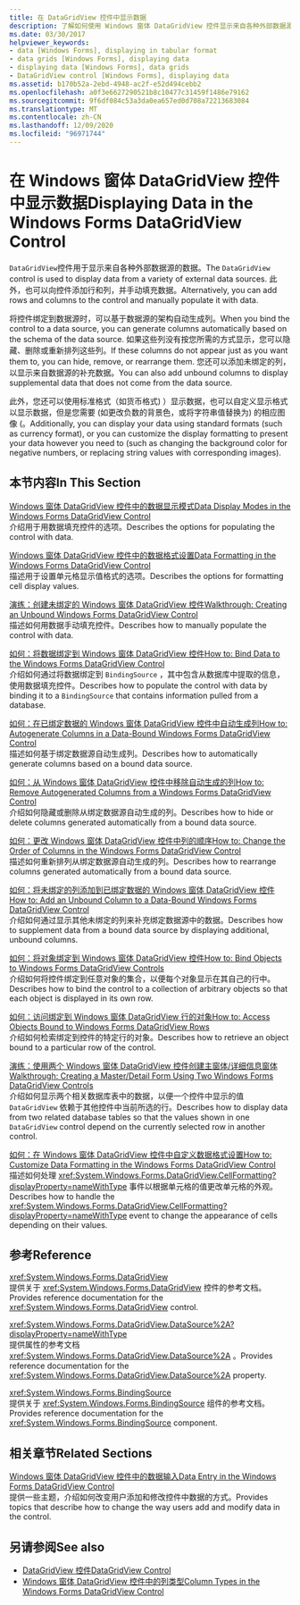 ```yaml
---
title: 在 DataGridView 控件中显示数据
description: 了解如何使用 Windows 窗体 DataGridView 控件显示来自各种外部数据源的数据。
ms.date: 03/30/2017
helpviewer_keywords:
- data [Windows Forms], displaying in tabular format
- data grids [Windows Forms], displaying data
- displaying data [Windows Forms], data grids
- DataGridView control [Windows Forms], displaying data
ms.assetid: b170b52a-2ebd-4948-ac2f-e52d494cebb2
ms.openlocfilehash: a0f3e6627290521b8c10477c31459f1486e79162
ms.sourcegitcommit: 9f6df084c53a3da0ea657ed0d708a72213683084
ms.translationtype: MT
ms.contentlocale: zh-CN
ms.lasthandoff: 12/09/2020
ms.locfileid: "96971744"
---
```

# <a name="displaying-data-in-the-windows-forms-datagridview-control"></a><span data-ttu-id="6f50c-103">在 Windows 窗体 DataGridView 控件中显示数据</span><span class="sxs-lookup"><span data-stu-id="6f50c-103">Displaying Data in the Windows Forms DataGridView Control</span></span>
<span data-ttu-id="6f50c-104">`DataGridView`控件用于显示来自各种外部数据源的数据。</span><span class="sxs-lookup"><span data-stu-id="6f50c-104">The `DataGridView` control is used to display data from a variety of external data sources.</span></span> <span data-ttu-id="6f50c-105">此外，也可以向控件添加行和列，并手动填充数据。</span><span class="sxs-lookup"><span data-stu-id="6f50c-105">Alternatively, you can add rows and columns to the control and manually populate it with data.</span></span>  
  
 <span data-ttu-id="6f50c-106">将控件绑定到数据源时，可以基于数据源的架构自动生成列。</span><span class="sxs-lookup"><span data-stu-id="6f50c-106">When you bind the control to a data source, you can generate columns automatically based on the schema of the data source.</span></span> <span data-ttu-id="6f50c-107">如果这些列没有按您所需的方式显示，您可以隐藏、删除或重新排列这些列。</span><span class="sxs-lookup"><span data-stu-id="6f50c-107">If these columns do not appear just as you want them to, you can hide, remove, or rearrange them.</span></span> <span data-ttu-id="6f50c-108">您还可以添加未绑定的列，以显示来自数据源的补充数据。</span><span class="sxs-lookup"><span data-stu-id="6f50c-108">You can also add unbound columns to display supplemental data that does not come from the data source.</span></span>  
  
 <span data-ttu-id="6f50c-109">此外，您还可以使用标准格式（如货币格式) ）显示数据，也可以自定义显示格式以显示数据，但是您需要 (如更改负数的背景色，或将字符串值替换为) 的相应图像 (。</span><span class="sxs-lookup"><span data-stu-id="6f50c-109">Additionally, you can display your data using standard formats (such as currency format), or you can customize the display formatting to present your data however you need to (such as changing the background color for negative numbers, or replacing string values with corresponding images).</span></span>  
  
## <a name="in-this-section"></a><span data-ttu-id="6f50c-110">本节内容</span><span class="sxs-lookup"><span data-stu-id="6f50c-110">In This Section</span></span>  
 [<span data-ttu-id="6f50c-111">Windows 窗体 DataGridView 控件中的数据显示模式</span><span class="sxs-lookup"><span data-stu-id="6f50c-111">Data Display Modes in the Windows Forms DataGridView Control</span></span>](data-display-modes-in-the-windows-forms-datagridview-control.md)  
 <span data-ttu-id="6f50c-112">介绍用于用数据填充控件的选项。</span><span class="sxs-lookup"><span data-stu-id="6f50c-112">Describes the options for populating the control with data.</span></span>  
  
 [<span data-ttu-id="6f50c-113">Windows 窗体 DataGridView 控件中的数据格式设置</span><span class="sxs-lookup"><span data-stu-id="6f50c-113">Data Formatting in the Windows Forms DataGridView Control</span></span>](data-formatting-in-the-windows-forms-datagridview-control.md)  
 <span data-ttu-id="6f50c-114">描述用于设置单元格显示值格式的选项。</span><span class="sxs-lookup"><span data-stu-id="6f50c-114">Describes the options for formatting cell display values.</span></span>  
  
 [<span data-ttu-id="6f50c-115">演练：创建未绑定的 Windows 窗体 DataGridView 控件</span><span class="sxs-lookup"><span data-stu-id="6f50c-115">Walkthrough: Creating an Unbound Windows Forms DataGridView Control</span></span>](walkthrough-creating-an-unbound-windows-forms-datagridview-control.md)  
 <span data-ttu-id="6f50c-116">描述如何用数据手动填充控件。</span><span class="sxs-lookup"><span data-stu-id="6f50c-116">Describes how to manually populate the control with data.</span></span>  
  
 [<span data-ttu-id="6f50c-117">如何：将数据绑定到 Windows 窗体 DataGridView 控件</span><span class="sxs-lookup"><span data-stu-id="6f50c-117">How to: Bind Data to the Windows Forms DataGridView Control</span></span>](how-to-bind-data-to-the-windows-forms-datagridview-control.md)  
 <span data-ttu-id="6f50c-118">介绍如何通过将数据绑定到 `BindingSource` ，其中包含从数据库中提取的信息，使用数据填充控件。</span><span class="sxs-lookup"><span data-stu-id="6f50c-118">Describes how to populate the control with data by binding it to a `BindingSource` that contains information pulled from a database.</span></span>  
  
 [<span data-ttu-id="6f50c-119">如何：在已绑定数据的 Windows 窗体 DataGridView 控件中自动生成列</span><span class="sxs-lookup"><span data-stu-id="6f50c-119">How to: Autogenerate Columns in a Data-Bound Windows Forms DataGridView Control</span></span>](autogenerate-columns-in-a-data-bound-wf-datagridview-control.md)  
 <span data-ttu-id="6f50c-120">描述如何基于绑定数据源自动生成列。</span><span class="sxs-lookup"><span data-stu-id="6f50c-120">Describes how to automatically generate columns based on a bound data source.</span></span>  
  
 [<span data-ttu-id="6f50c-121">如何：从 Windows 窗体 DataGridView 控件中移除自动生成的列</span><span class="sxs-lookup"><span data-stu-id="6f50c-121">How to: Remove Autogenerated Columns from a Windows Forms DataGridView Control</span></span>](remove-autogenerated-columns-from-a-wf-datagridview-control.md)  
 <span data-ttu-id="6f50c-122">介绍如何隐藏或删除从绑定数据源自动生成的列。</span><span class="sxs-lookup"><span data-stu-id="6f50c-122">Describes how to hide or delete columns generated automatically from a bound data source.</span></span>  
  
 [<span data-ttu-id="6f50c-123">如何：更改 Windows 窗体 DataGridView 控件中列的顺序</span><span class="sxs-lookup"><span data-stu-id="6f50c-123">How to: Change the Order of Columns in the Windows Forms DataGridView Control</span></span>](how-to-change-the-order-of-columns-in-the-windows-forms-datagridview-control.md)  
 <span data-ttu-id="6f50c-124">描述如何重新排列从绑定数据源自动生成的列。</span><span class="sxs-lookup"><span data-stu-id="6f50c-124">Describes how to rearrange columns generated automatically from a bound data source.</span></span>  
  
 [<span data-ttu-id="6f50c-125">如何：将未绑定的列添加到已绑定数据的 Windows 窗体 DataGridView 控件</span><span class="sxs-lookup"><span data-stu-id="6f50c-125">How to: Add an Unbound Column to a Data-Bound Windows Forms DataGridView Control</span></span>](unbound-column-to-a-data-bound-datagridview.md)  
 <span data-ttu-id="6f50c-126">介绍如何通过显示其他未绑定的列来补充绑定数据源中的数据。</span><span class="sxs-lookup"><span data-stu-id="6f50c-126">Describes how to supplement data from a bound data source by displaying additional, unbound columns.</span></span>  
  
 [<span data-ttu-id="6f50c-127">如何：将对象绑定到 Windows 窗体 DataGridView 控件</span><span class="sxs-lookup"><span data-stu-id="6f50c-127">How to: Bind Objects to Windows Forms DataGridView Controls</span></span>](how-to-bind-objects-to-windows-forms-datagridview-controls.md)  
 <span data-ttu-id="6f50c-128">介绍如何将控件绑定到任意对象的集合，以便每个对象显示在其自己的行中。</span><span class="sxs-lookup"><span data-stu-id="6f50c-128">Describes how to bind the control to a collection of arbitrary objects so that each object is displayed in its own row.</span></span>  
  
 [<span data-ttu-id="6f50c-129">如何：访问绑定到 Windows 窗体 DataGridView 行的对象</span><span class="sxs-lookup"><span data-stu-id="6f50c-129">How to: Access Objects Bound to Windows Forms DataGridView Rows</span></span>](how-to-access-objects-bound-to-windows-forms-datagridview-rows.md)  
 <span data-ttu-id="6f50c-130">介绍如何检索绑定到控件的特定行的对象。</span><span class="sxs-lookup"><span data-stu-id="6f50c-130">Describes how to retrieve an object bound to a particular row of the control.</span></span>  
  
 [<span data-ttu-id="6f50c-131">演练：使用两个 Windows 窗体 DataGridView 控件创建主窗体/详细信息窗体</span><span class="sxs-lookup"><span data-stu-id="6f50c-131">Walkthrough: Creating a Master/Detail Form Using Two Windows Forms DataGridView Controls</span></span>](creating-a-master-detail-form-using-two-datagridviews.md)  
 <span data-ttu-id="6f50c-132">介绍如何显示两个相关数据库表中的数据，以便一个控件中显示的值 `DataGridView` 依赖于其他控件中当前所选的行。</span><span class="sxs-lookup"><span data-stu-id="6f50c-132">Describes how to display data from two related database tables so that the values shown in one `DataGridView` control depend on the currently selected row in another control.</span></span>  
  
 [<span data-ttu-id="6f50c-133">如何：在 Windows 窗体 DataGridView 控件中自定义数据格式设置</span><span class="sxs-lookup"><span data-stu-id="6f50c-133">How to: Customize Data Formatting in the Windows Forms DataGridView Control</span></span>](how-to-customize-data-formatting-in-the-windows-forms-datagridview-control.md)  
 <span data-ttu-id="6f50c-134">描述如何处理 <xref:System.Windows.Forms.DataGridView.CellFormatting?displayProperty=nameWithType> 事件以根据单元格的值更改单元格的外观。</span><span class="sxs-lookup"><span data-stu-id="6f50c-134">Describes how to handle the <xref:System.Windows.Forms.DataGridView.CellFormatting?displayProperty=nameWithType> event to change the appearance of cells depending on their values.</span></span>  
  
## <a name="reference"></a><span data-ttu-id="6f50c-135">参考</span><span class="sxs-lookup"><span data-stu-id="6f50c-135">Reference</span></span>  
 <xref:System.Windows.Forms.DataGridView>  
 <span data-ttu-id="6f50c-136">提供关于 <xref:System.Windows.Forms.DataGridView> 控件的参考文档。</span><span class="sxs-lookup"><span data-stu-id="6f50c-136">Provides reference documentation for the <xref:System.Windows.Forms.DataGridView> control.</span></span>  
  
 <xref:System.Windows.Forms.DataGridView.DataSource%2A?displayProperty=nameWithType>  
 <span data-ttu-id="6f50c-137">提供属性的参考文档 <xref:System.Windows.Forms.DataGridView.DataSource%2A> 。</span><span class="sxs-lookup"><span data-stu-id="6f50c-137">Provides reference documentation for the <xref:System.Windows.Forms.DataGridView.DataSource%2A> property.</span></span>  
  
 <xref:System.Windows.Forms.BindingSource>  
 <span data-ttu-id="6f50c-138">提供关于 <xref:System.Windows.Forms.BindingSource> 组件的参考文档。</span><span class="sxs-lookup"><span data-stu-id="6f50c-138">Provides reference documentation for the <xref:System.Windows.Forms.BindingSource> component.</span></span>  
  
## <a name="related-sections"></a><span data-ttu-id="6f50c-139">相关章节</span><span class="sxs-lookup"><span data-stu-id="6f50c-139">Related Sections</span></span>  
 [<span data-ttu-id="6f50c-140">Windows 窗体 DataGridView 控件中的数据输入</span><span class="sxs-lookup"><span data-stu-id="6f50c-140">Data Entry in the Windows Forms DataGridView Control</span></span>](data-entry-in-the-windows-forms-datagridview-control.md)  
 <span data-ttu-id="6f50c-141">提供一些主题，介绍如何改变用户添加和修改控件中数据的方式。</span><span class="sxs-lookup"><span data-stu-id="6f50c-141">Provides topics that describe how to change the way users add and modify data in the control.</span></span>  
  
## <a name="see-also"></a><span data-ttu-id="6f50c-142">另请参阅</span><span class="sxs-lookup"><span data-stu-id="6f50c-142">See also</span></span>

- [<span data-ttu-id="6f50c-143">DataGridView 控件</span><span class="sxs-lookup"><span data-stu-id="6f50c-143">DataGridView Control</span></span>](datagridview-control-windows-forms.md)
- [<span data-ttu-id="6f50c-144">Windows 窗体 DataGridView 控件中的列类型</span><span class="sxs-lookup"><span data-stu-id="6f50c-144">Column Types in the Windows Forms DataGridView Control</span></span>](column-types-in-the-windows-forms-datagridview-control.md)
